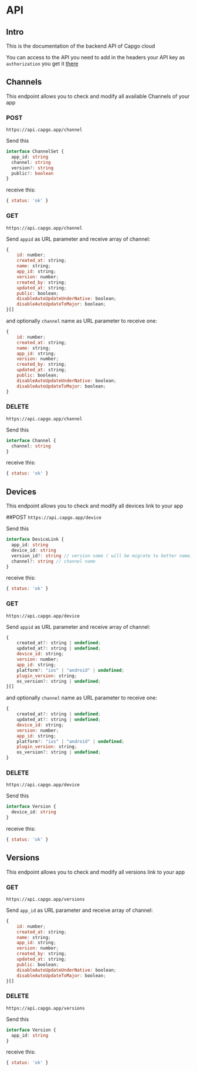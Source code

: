 # API



## Intro

This is the documentation of the backend API of Capgo cloud

You can access to the API you need to add in the headers your API key as `authorization` you get it [there](https://web.capgo.app/app/apikeys)

## Channels

This endpoint allows you to check and modify all available Channels of your app

### POST

`https://api.capgo.app/channel`

Send this

```typescript
interface ChannelSet {
  app_id: string
  channel: string
  version?: string
  public?: boolean
}
```

receive this:

```javascript
{ status: 'ok' }
```

### GET

`https://api.capgo.app/channel`

Send `appid` as URL parameter and receive array of channel:

```javascript
{
    id: number;
    created_at: string;
    name: string;
    app_id: string;
    version: number;
    created_by: string;
    updated_at: string;
    public: boolean;
    disableAutoUpdateUnderNative: boolean;
    disableAutoUpdateToMajor: boolean;
}[]
```

and optionally `channel` name as URL parameter to receive one:

```javascript
{
    id: number;
    created_at: string;
    name: string;
    app_id: string;
    version: number;
    created_by: string;
    updated_at: string;
    public: boolean;
    disableAutoUpdateUnderNative: boolean;
    disableAutoUpdateToMajor: boolean;
}
```

### DELETE

`https://api.capgo.app/channel`

Send this

```typescript
interface Channel {
  channel: string
}
```

receive this:

```javascript
{ status: 'ok' }
```

## Devices

This endpoint allows you to check and modify all devices link to your app

\##POST `https://api.capgo.app/device`

Send this

```typescript
interface DeviceLink {
  app_id: string
  device_id: string
  version_id?: string // version name ( will be migrate to better name)
  channel?: string // channel name
}
```

receive this:

```javascript
{ status: 'ok' }
```

### GET

`https://api.capgo.app/device`

Send `appid` as URL parameter and receive array of channel:

```javascript
{
    created_at?: string | undefined;
    updated_at?: string | undefined;
    device_id: string;
    version: number;
    app_id: string;
    platform?: "ios" | "android" | undefined;
    plugin_version: string;
    os_version?: string | undefined;
}[]
```

and optionally `channel` name as URL parameter to receive one:

```javascript
{
    created_at?: string | undefined;
    updated_at?: string | undefined;
    device_id: string;
    version: number;
    app_id: string;
    platform?: "ios" | "android" | undefined;
    plugin_version: string;
    os_version?: string | undefined;
}
```

### DELETE

`https://api.capgo.app/device`

Send this

```typescript
interface Version {
  device_id: string
}
```

receive this:

```javascript
{ status: 'ok' }
```

## Versions

This endpoint allows you to check and modify all versions link to your app

### GET

`https://api.capgo.app/versions`

Send `app_id` as URL parameter and receive array of channel:

```javascript
{
    id: number;
    created_at: string;
    name: string;
    app_id: string;
    version: number;
    created_by: string;
    updated_at: string;
    public: boolean;
    disableAutoUpdateUnderNative: boolean;
    disableAutoUpdateToMajor: boolean;
}[]
```

### DELETE

`https://api.capgo.app/versions`

Send this

```typescript
interface Version {
  app_id: string
}
```

receive this:

```javascript
{ status: 'ok' }
```
